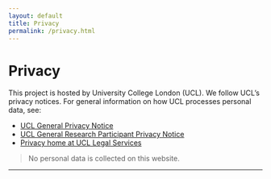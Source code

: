 ```yaml
---
layout: default
title: Privacy
permalink: /privacy.html
---
```


# Privacy

This project is hosted by University College London (UCL). We follow UCL’s privacy notices. For general information on how UCL processes personal data, see:

- [UCL General Privacy Notice](https://www.ucl.ac.uk/legal-services/privacy/general-privacy-notice)
- [UCL General Research Participant Privacy Notice](https://www.ucl.ac.uk/legal-services/privacy/ucl-general-research-participant-privacy-notice)
- [Privacy home at UCL Legal Services](https://www.ucl.ac.uk/legal-services/privacy)

> No personal data is collected on this website.

---
